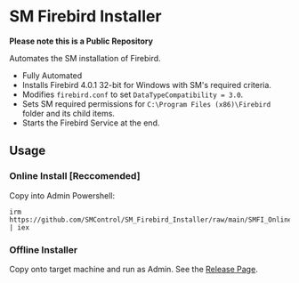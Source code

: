 # SM Firebird Installer

**Please note this is a Public Repository**

Automates the SM installation of Firebird.

- Fully Automated
- Installs Firebird 4.0.1 32-bit for Windows with SM's required criteria.
- Modifies `firebird.conf` to set `DataTypeCompatibility = 3.0`.
- Sets SM required permissions for `C:\Program Files (x86)\Firebird` folder and its child items.
- Starts the Firebird Service at the end.

## Usage

### Online Install [Reccomended]
Copy into Admin Powershell:
```
irm https://github.com/SMControl/SM_Firebird_Installer/raw/main/SMFI_Online.ps1 | iex
```


### Offline Installer
Copy onto target machine and run as Admin. See the [Release Page](https://github.com/SMControl/SM_Firebird_Installer/releases).
